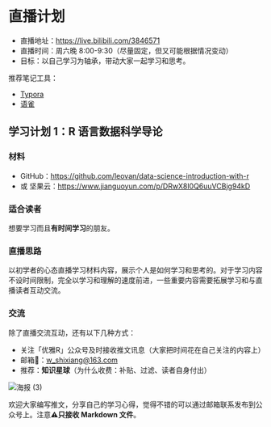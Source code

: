 # 直播计划

- 直播地址：<https://live.bilibili.com/3846571>
- 直播时间：周六晚 8:00-9:30（尽量固定，但又可能根据情况变动）
- 目标：以自己学习为轴承，带动大家一起学习和思考。

推荐笔记工具：

- [Typora](https://www.typora.io/)
- [语雀](https://www.yuque.com/)

## 学习计划 1：R 语言数据科学导论

### 材料

- GitHub：<https://github.com/leovan/data-science-introduction-with-r>
- 或 坚果云：<https://www.jianguoyun.com/p/DRwX8I0Q6uuVCBjg94kD>

### 适合读者

想要学习而且**有时间学习**的朋友。

### 直播思路

以初学者的心态直播学习材料内容，展示个人是如何学习和思考的。对于学习内容不设时间限制，完全以学习和理解的速度前进，一些重要内容需要拓展学习和与直播读者互动交流。

### 交流

除了直播交流互动，还有以下几种方式：

- 关注「优雅R」公众号及时接收推文讯息（大家把时间花在自己关注的内容上）
- 邮箱📮：<w_shixiang@163.com>
- 推荐：**知识星球**（为什么收费：补贴、过滤、读者自身付出）

![海报 (3)](https://gitee.com/ShixiangWang/ImageCollection/raw/master/png/20210102192755.png)

欢迎大家编写推文，分享自己的学习心得，觉得不错的可以通过邮箱联系发布到公众号上。注意⚠️**只接收 Markdown 文件**。

